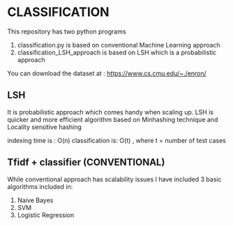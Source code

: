 # CLASSIFICATION

This repository has two python programs
1. classification.py is based on conventional Machine Learning approach
2. classification_LSH_approach is based on LSH which is a probabilistic approach



You can download the dataset at : https://www.cs.cmu.edu/~./enron/



## LSH 

It is probabilistic approach which comes handy when scaling up. LSH is quicker and more efficient
algorithm based on Minhashing technique and Locality sensitive hashing

indexing time is : O(n)
classification is: O(t) , where t = number of test cases




## Tfidf + classifier (CONVENTIONAL)

While conventional approach has scalability issues I have included 3 basic algorithms included in:
1. Naive Bayes
2. SVM
3. Logistic Regression


